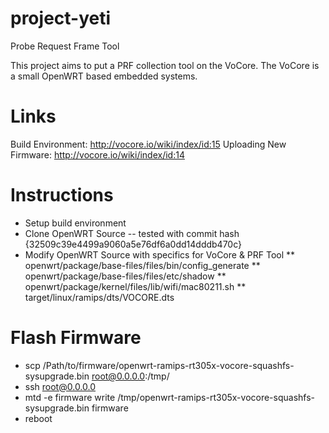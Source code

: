 # project-yeti
Probe Request Frame Tool

This project aims to put a PRF collection tool on the VoCore.  The VoCore is a small OpenWRT based embedded systems.

# Links
Build Environment: http://vocore.io/wiki/index/id:15
Uploading New Firmware: http://vocore.io/wiki/index/id:14

# Instructions
* Setup build environment
* Clone OpenWRT Source -- tested with commit hash {32509c39e4499a9060a5e76df6a0dd14dddb470c}
* Modify OpenWRT Source with specifics for VoCore & PRF Tool
** openwrt/package/base-files/files/bin/config_generate
** openwrt/package/base-files/files/etc/shadow
** openwrt/package/kernel/files/lib/wifi/mac80211.sh
** target/linux/ramips/dts/VOCORE.dts 

# Flash Firmware
* scp /Path/to/firmware/openwrt-ramips-rt305x-vocore-squashfs-sysupgrade.bin root@0.0.0.0:/tmp/
* ssh root@0.0.0.0
* mtd -e firmware write /tmp/openwrt-ramips-rt305x-vocore-squashfs-sysupgrade.bin firmware
* reboot
